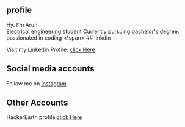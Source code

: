 ## profile
<span color="blue">
Hy. I'm Arun<br>
Electrical engineering student
Currently pursuing bachelor's degree.<br>
passionated in coding
<\span>
## linkdin

Visit my Linkedin Profile.    [click Here](https://www.linkedin.com/in/arun-thacharuthodi-161aa5200/)

## Social media accounts

Follow me on [instagram](https://www.instagram.com/arun_thacharuthodi_/)

## Other Accounts

HackerEarth profile.[click Here](https://www.hackerearth.com/@arunthacharuthodi)

